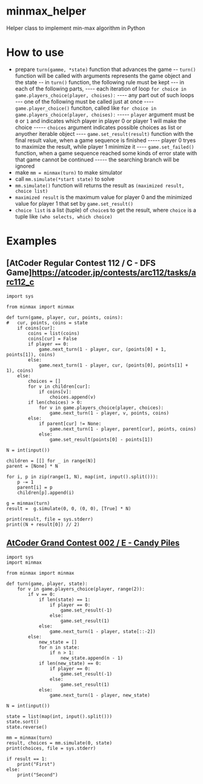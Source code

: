 # minmax_helper
Helper class to implement min-max algorithm in Python

# How to use
- prepare `turn(gamme, *state)` function that advances the game
-- `turn()` function will be called with arguments represents the game object and the state
-- in `turn()` function, the following rule must be kept
--- in each of the following parts,
---- each iteration of loop `for choice in game.players_choice(player, choises):`
---- any part out of such loops
--- one of the following must be called just at once
---- `game.player_choice()` funciton, called like `for choice in game.players_choice(player, choises):`
----- `player` argument must be `0` or `1` and indicates which player in player 0 or player 1 will make the choice
----- `choices` argument indicates possible choices as list or anyother iterable object
---- `game.set_result(result)` function with the final result value, when a game sequence is finished
----- player 0 tryes to maximize the result, while player 1 minimize it
---- `game.set_failed()` function, when a game sequence reached some kinds of error state with that game cannot be continued
----- the searching branch will be ignored
- make `mm = minmax(turn)` to make simulator
- call `mm.simulate(*start state)` to solve
- `mm.simulate()` function will returns the result as `(maximized result, choice list)`
- `maximized result` is the maximum value for player 0 and the minimized value for player 1 that set by `game.set_result()`
- `choice list` is a list (tuple) of `choice`s to get the result, where `choice` is a tuple like `(who selects, which choice)`

# Examples
## [AtCoder Regular Contest 112 / C - DFS Game]https://atcoder.jp/contests/arc112/tasks/arc112_c
```
import sys

from minmax import minmax

def turn(game, player, cur, points, coins):
#	cur, points, coins = state
	if coins[cur]:
		coins = list(coins)
		coins[cur] = False
		if player == 0:
			game.next_turn(1 - player, cur, (points[0] + 1, points[1]), coins)
		else:
			game.next_turn(1 - player, cur, (points[0], points[1] + 1), coins)
	else:
		choices = []
		for v in children[cur]:
			if coins[v]:
				choices.append(v)
		if len(choices) > 0:
			for v in game.players_choice(player, choices):
				game.next_turn(1 - player, v, points, coins)
		else:
			if parent[cur] != None:
				game.next_turn(1 - player, parent[cur], points, coins)
			else:
				game.set_result(points[0] - points[1])

N = int(input())

children = [[] for _ in range(N)]
parent = [None] * N

for i, p in zip(range(1, N), map(int, input().split())):
	p -= 1
	parent[i] = p
	children[p].append(i)

g = minmax(turn)
result =  g.simulate(0, 0, (0, 0), [True] * N)

print(result, file = sys.stderr)
print((N + result[0]) // 2)
```

## [AtCoder Grand Contest 002 / E - Candy Piles](https://atcoder.jp/contests/agc002/tasks/agc002_e)

```
import sys
import minmax

from minmax import minmax

def turn(game, player, state):
	for v in game.players_choice(player, range(2)):
		if v == 0:
			if len(state) == 1:
				if player == 0:
					game.set_result(-1)
				else:
					game.set_result(1)
			else:
				game.next_turn(1 - player, state[::-2])
		else:
			new_state = []
			for n in state:
				if n > 1:
					new_state.append(n - 1)
			if len(new_state) == 0:
				if player == 0:
					game.set_result(-1)
				else:
					game.set_result(1)
			else:
				game.next_turn(1 - player, new_state)

N = int(input())

state = list(map(int, input().split()))
state.sort()
state.reverse()

mm = minmax(turn)
result, choices = mm.simulate(0, state)
print(choices, file = sys.stderr)

if result == 1:
	print("First")
else:
	print("Second")

```

